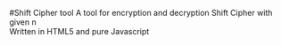 #Shift Cipher tool
A tool for encryption and decryption Shift Cipher with given n  
Written in HTML5 and pure Javascript
